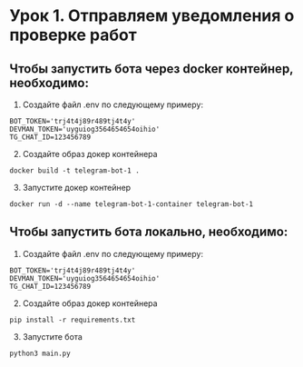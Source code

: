 # Урок 1. Отправляем уведомления о проверке работ
## Чтобы запустить бота через docker контейнер, необходимо:

1. Создайте файл .env по следующему примеру:
```
BOT_TOKEN='trj4t4j89r489tj4t4y'
DEVMAN_TOKEN='uyguiog3564654654oihio'
TG_CHAT_ID=123456789
```
2. Создайте образ докер контейнера
```shell
docker build -t telegram-bot-1 .
```
3. Запустите докер контейнер
```shell
docker run -d --name telegram-bot-1-container telegram-bot-1
```

## Чтобы запустить бота локально, необходимо:

1. Создайте файл .env по следующему примеру:
```
BOT_TOKEN='trj4t4j89r489tj4t4y'
DEVMAN_TOKEN='uyguiog3564654654oihio'
TG_CHAT_ID=123456789
```
2. Создайте образ докер контейнера
```shell
pip install -r requirements.txt
```
3. Запустите бота
```shell
python3 main.py
```


